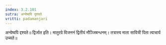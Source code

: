 ```yaml
---
index: 3.2.101
sutra: अन्येष्वपि दृश्यते
vritti: padamanjari
---
```


 अन्येष्वपि द्दश्यते॥ द्विर्जात इति। मातुरग्रे विजननं द्वितीयं मौञ्जिबन्धनम्। तत्रास्य माता सावित्री पिता त्वाचार्य उच्यते॥